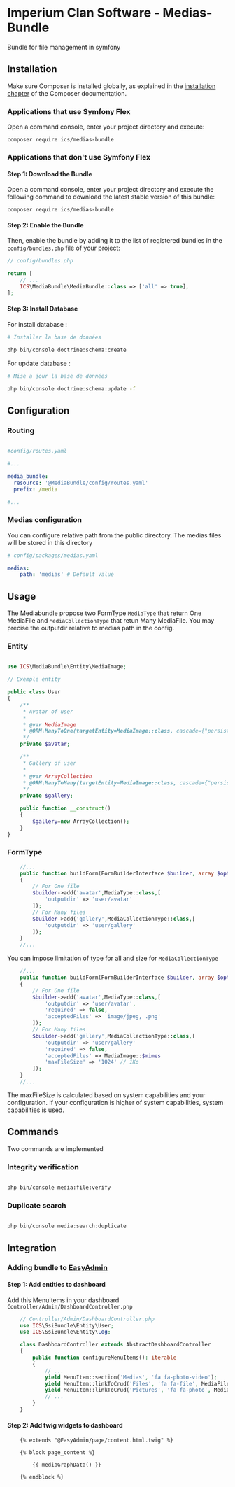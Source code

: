 # Imperium Clan Software - Medias-Bundle

Bundle for file management in symfony

## Installation

Make sure Composer is installed globally, as explained in the
[installation chapter](https://getcomposer.org/doc/00-intro.md)
of the Composer documentation.

### Applications that use Symfony Flex

Open a command console, enter your project directory and execute:

```console
composer require ics/medias-bundle
```

### Applications that don't use Symfony Flex

#### Step 1: Download the Bundle

Open a command console, enter your project directory and execute the
following command to download the latest stable version of this bundle:

```console
composer require ics/medias-bundle
```

#### Step 2: Enable the Bundle

Then, enable the bundle by adding it to the list of registered bundles
in the `config/bundles.php` file of your project:

```php
// config/bundles.php

return [
    // ...
    ICS\MediaBundle\MediaBundle::class => ['all' => true],
];
```

#### Step 3: Install Database

For install database :

```bash
# Installer la base de données

php bin/console doctrine:schema:create

```

For update database :

```bash
# Mise a jour la base de données

php bin/console doctrine:schema:update -f

```

## Configuration

### Routing

```yaml

#config/routes.yaml

#...

media_bundle:
  resource: '@MediaBundle/config/routes.yaml'
  prefix: /media

#...

```

### Medias configuration

You can configure relative path from the public directory. The medias files will be stored in this directory 

```yaml
# config/packages/medias.yaml

medias:
    path: 'medias' # Default Value

```

## Usage

The Mediabundle propose two FormType `MediaType` that return One MediaFile and `MediaCollectionType` that retun Many MediaFile. You may precise the outputdir relative to medias path in the config.

### Entity

```php

use ICS\MediaBundle\Entity\MediaImage;

// Exemple entity

public class User
{
    /**
     * Avatar of user
     *
     * @var MediaImage
     * @ORM\ManyToOne(targetEntity=MediaImage::class, cascade={"persist","remove"})
     */
    private $avatar;

    /**
     * Gallery of user
     *
     * @var ArrayCollection
     * @ORM\ManyToMany(targetEntity=MediaImage::class, cascade={"persist","remove"})
     */
    private $gallery;

    public function __construct()
    {
        $gallery=new ArrayCollection();
    }
}

```
### FormType

```php
    //...
    public function buildForm(FormBuilderInterface $builder, array $options): void
    {
        // For One file
        $builder->add('avatar',MediaType::class,[
            'outputdir' => 'user/avatar'
        ]);
        // For Many files
        $builder->add('gallery',MediaCollectionType::class,[
            'outputdir' => 'user/gallery'
        ]);
    }
    //...
```
You can impose limitation of type for all and size for `MediaCollectionType`

```php
    //...
    public function buildForm(FormBuilderInterface $builder, array $options): void
    {
        // For One file
        $builder->add('avatar',MediaType::class,[
            'outputdir' => 'user/avatar',
            'required' => false,
            'acceptedFiles' => 'image/jpeg, .png'
        ]);
        // For Many files
        $builder->add('gallery',MediaCollectionType::class,[
            'outputdir' => 'user/gallery'
            'required' => false,
            'acceptedFiles' => MediaImage::$mimes
            'maxFileSize' => '1024' // 1Ko
        ]);
    }
    //...
```

The maxFileSize is calculated based on system capabilities and your configuration. If your configuration is higher of system capabilities, system capabilities is used.

## Commands

Two commands are implemented

### Integrity verification

```bash

php bin/console media:file:verify

```

### Duplicate search

```bash

php bin/console media:search:duplicate

```

## Integration

### Adding bundle to [EasyAdmin](https://symfony.com/doc/current/bundles/EasyAdminBundle/index.html)

#### Step 1: Add entities to dashboard

Add this MenuItems in your dashboard `Controller/Admin/DashboardController.php`

```php
    // Controller/Admin/DashboardController.php
    use ICS\SsiBundle\Entity\User;
    use ICS\SsiBundle\Entity\Log;

    class DashboardController extends AbstractDashboardController
    {
        public function configureMenuItems(): iterable
        {
            // ...
            yield MenuItem::section('Medias', 'fa fa-photo-video');
            yield MenuItem::linkToCrud('Files', 'fa fa-file', MediaFile::class);
            yield MenuItem::linkToCrud('Pictures', 'fa fa-photo', MediaImage::class);
            // ...
        }
    }
```

#### Step 2: Add twig widgets to dashboard

```twig
    {% extends "@EasyAdmin/page/content.html.twig" %}

    {% block page_content %}

        {{ mediaGraphData() }}

    {% endblock %}
```
